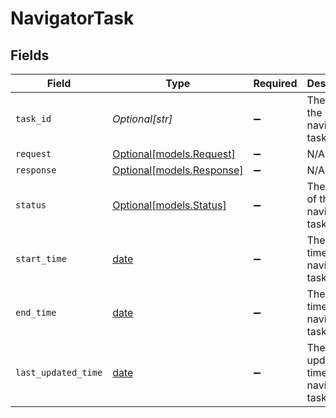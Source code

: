 # NavigatorTask


## Fields

| Field                                                                | Type                                                                 | Required                                                             | Description                                                          |
| -------------------------------------------------------------------- | -------------------------------------------------------------------- | -------------------------------------------------------------------- | -------------------------------------------------------------------- |
| `task_id`                                                            | *Optional[str]*                                                      | :heavy_minus_sign:                                                   | The ID of the navigator task                                         |
| `request`                                                            | [Optional[models.Request]](../models/request.md)                     | :heavy_minus_sign:                                                   | N/A                                                                  |
| `response`                                                           | [Optional[models.Response]](../models/response.md)                   | :heavy_minus_sign:                                                   | N/A                                                                  |
| `status`                                                             | [Optional[models.Status]](../models/status.md)                       | :heavy_minus_sign:                                                   | The status of the navigator task                                     |
| `start_time`                                                         | [date](https://docs.python.org/3/library/datetime.html#date-objects) | :heavy_minus_sign:                                                   | The start time of the navigator task                                 |
| `end_time`                                                           | [date](https://docs.python.org/3/library/datetime.html#date-objects) | :heavy_minus_sign:                                                   | The end time of the navigator task                                   |
| `last_updated_time`                                                  | [date](https://docs.python.org/3/library/datetime.html#date-objects) | :heavy_minus_sign:                                                   | The last updated time of the navigator task                          |